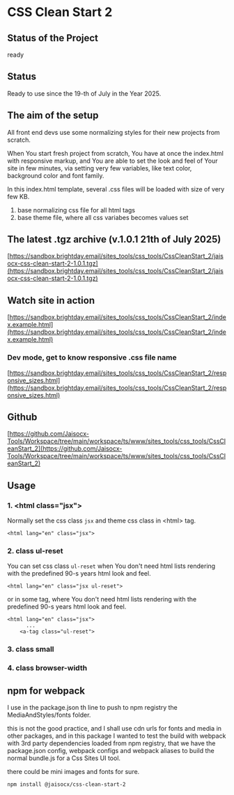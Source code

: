 # CSS Clean Start 2


## Status of the Project

ready



## Status

Ready to use since the 19-th of July in the Year 2025.



## The aim of the setup

All front end devs use some normalizing styles for their new projects from scratch.

When You start fresh project from scratch, You have at once the index.html with responsive markup,
and You are able to set the look and feel of Your site in few minutes,
via setting very few variables,
like text color, background color and font family.

In this index.html template,
several .css files will be loaded with size of very few KB.
1. base normalizing css file for all html tags
2. base theme file, where all css variabes becomes values set




## The latest .tgz archive (v.1.0.1 21th of July 2025)

[https://sandbox.brightday.email/sites_tools/css_tools/CssCleanStart_2/jaisocx-css-clean-start-2-1.0.1.tgz](https://sandbox.brightday.email/sites_tools/css_tools/CssCleanStart_2/jaisocx-css-clean-start-2-1.0.1.tgz)





## Watch site in action

[https://sandbox.brightday.email/sites_tools/css_tools/CssCleanStart_2/index.example.html](https://sandbox.brightday.email/sites_tools/css_tools/CssCleanStart_2/index.example.html)



### Dev mode, get to know responsive .css file name

[https://sandbox.brightday.email/sites_tools/css_tools/CssCleanStart_2/responsive_sizes.html](https://sandbox.brightday.email/sites_tools/css_tools/CssCleanStart_2/responsive_sizes.html)




## Github
[https://github.com/Jaisocx-Tools/Workspace/tree/main/workspace/ts/www/sites_tools/css_tools/CssCleanStart_2](https://github.com/Jaisocx-Tools/Workspace/tree/main/workspace/ts/www/sites_tools/css_tools/CssCleanStart_2)







## Usage

### 1. &lt;html class="jsx"&gt;
Normally set the css class `jsx` and theme css class in &lt;html&gt; tag.
```
<html lang="en" class="jsx">
```


### 2. class ul-reset
You can set css class `ul-reset` when You don't need html lists rendering with the predefined 90-s years html look and feel.
```
<html lang="en" class="jsx ul-reset">
```

or in some tag, where You don't need html lists rendering with the predefined 90-s years html look and feel.
```
<html lang="en" class="jsx">
      ...
    <a-tag class="ul-reset">
```

### 3. class small
### 4. class browser-width



## npm for webpack

I use in the package.json th line to push to npm registry the MediaAndStyles/fonts folder.

this is not the good practice, and I shall use cdn urls for fonts and media in other packages,
and in this package I wanted to test the build with webpack with 3rd party dependencies loaded from npm registry,
that we have the package.json config, webpack configs and webpack aliases
to build the normal bundle.js for a Css Sites UI tool.

there could be mini images and fonts for sure.


```
npm install @jaisocx/css-clean-start-2
```





